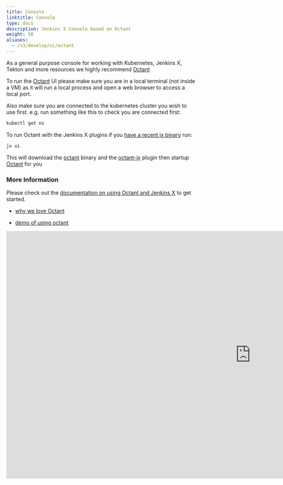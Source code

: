 ```yaml
---
title: Console
linktitle: Console
type: docs
description: Jenkins X Console based on Octant 
weight: 50
aliases:
  - /v3/develop/ui/octant
---
```


As a general purpose console for working with Kubernetes, Jenkins X, Tekton and more resources we highly recommend [Octant](https://octant.dev/)

To run the [Octant](https://octant.dev/) UI please make sure you are in a local terminal (not inside a VM) as it will run a local process and open a web browser to access a local port. 

Also make sure you are connected to the kubernetes cluster you wish to use first. e.g. run something like this to check you are connected first:

```bash 
kubectl get ns
```

To run Octant with the Jenkins X plugins if you [have a recent jx binary](/v3/guides/upgrade/#cli) run:

```bash 
jx ui
```

This will download the [octant](https://octant.dev/) binary and the [octant-jx](https://github.com/jenkins-x/octant-jx) plugin then startup  [Octant](https://octant.dev/) for you

### More Information

Please check out the [documentation on using Octant and Jenkins X](/docs/reference/components/ui/) to get started.

* [why we love Octant](/blog/2020/08/06/octant-jx/) 

* [demo of using octant](/blog/2020/08/06/octant-jx/#demo)

 <iframe width="1292" height="654" src="https://www.youtube.com/embed/2LCPHi0BnUg" frameborder="0" allow="accelerometer; autoplay; encrypted-media; gyroscope; picture-in-picture" allowfullscreen></iframe>
